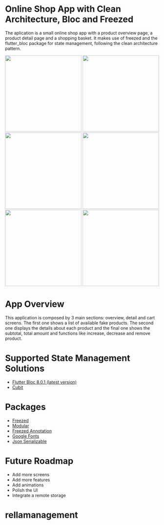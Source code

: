 # Online Shop App with Clean Architecture, Bloc and Freezed

The aplication is a small online shop app with a product overview page, a product detail page and a shopping basket. 
It makes use of freezed and the flutter_bloc package for state management, following the clean architecture pattern.

<p float="left">
  <img src="web/icons/cart_1.png" width="250" />
  <img src="web/icons/cart_2.png" width="250" />
  <img src="web/icons/cart_3.png" width="250" />
  <img src="web/icons/cart_4.png" width="250" />
  <img src="web/icons/cart_5.png" width="250" />
  <img src="web/icons/cart_6.png" width="250" />

# App Overview
  
This application is composed by 3 main sections: overview, detail and cart screens.
The first one shows a list of available fake products. The second one displays the details
about each product and the final one shows the subtotal, total amount and functions like
increase, decrease and remove product.

# Supported State Management Solutions
  
- [Flutter Bloc 8.0.1 (latest version)](https://pub.dev/packages/flutter_bloc)
- [Cubit](https://pub.dev/packages/flutter_bloc)
  
# Packages 

- [Freezed](https://pub.dev/packages/freezed)
- [Modular](https://pub.dev/packages/flutter_modular)
- [Freezed Annotation](https://pub.dev/packages/freezed_annotation)
- [Google Fonts](https://pub.dev/packages/google_fonts)
- [Json Serializable](https://pub.dev/packages/json_serializable)

# Future Roadmap

- Add more screens
- Add more features
- Add animations
- Polish the UI
- Integrate a remote storage 
# rellamanagement
